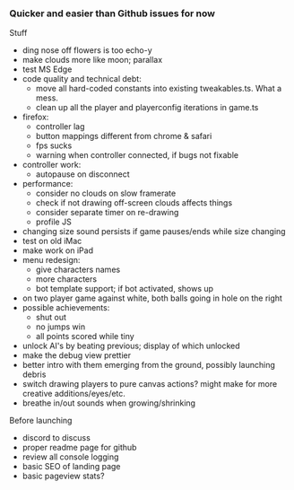 ### Quicker and easier than Github issues for now

Stuff

- ding nose off flowers is too echo-y
- make clouds more like moon; parallax
- test MS Edge
- code quality and technical debt:
  - move all hard-coded constants into existing tweakables.ts. What a mess.
  - clean up all the player and playerconfig iterations in game.ts
- firefox:
  - controller lag
  - button mappings different from chrome & safari
  - fps sucks
  - warning when controller connected, if bugs not fixable
- controller work:
  - autopause on disconnect
- performance:
  - consider no clouds on slow framerate
  - check if not drawing off-screen clouds affects things
  - consider separate timer on re-drawing
  - profile JS
- changing size sound persists if game pauses/ends while size changing
- test on old iMac
- make work on iPad
- menu redesign:
  - give characters names
  - more characters
  - bot template support; if bot activated, shows up
- on two player game against white, both balls going in hole on the right
- possible achievements:
  - shut out
  - no jumps win
  - all points scored while tiny
- unlock AI's by beating previous; display of which unlocked
- make the debug view prettier
- better intro with them emerging from the ground, possibly launching debris
- switch drawing players to pure canvas actions? might make for more creative additions/eyes/etc.
- breathe in/out sounds when growing/shrinking

Before launching

- discord to discuss
- proper readme page for github
- review all console logging
- basic SEO of landing page
- basic pageview stats?
